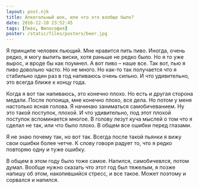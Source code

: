 ```yaml
---
layout: post.njk
title: Алкогольный шок, или что это вообще было?
date: 2016-12-10 23:52:45
tags: [Пиво, Философия]
poster: /static/files/posters/beer.jpg
---
```


Я принципе человек пьющий. Мне нравится пить пиво. Иногда, очень редко, я могу выпить виски, хотя раньше не редко было. Но я то уже вырос, и вроде бы как поумнел. А вот пиво – наше все. Так вот, пью я пиво довольно часто. Но не много. Но как-то так получается что я стабильно один раз в год напиваюсь очень сильно. И что удивительно, это всегда ближе к концу года.

Когда я вот так напиваюсь, это конечно плохо. Но есть и другая сторона медали. После попоища, мне конечно плохо, все дела. Но потом у меня настолько ясная голова. Я начинаю заниматься самобичеванием. Ну это такой поступок, плохой. И что удивительно, под этот плохой поступок вспоминается многое. В голову лезут куча мыслей о том что я сделал не так, или что было плохо. В общем все ошибки перед глазами.

Я не знаю почему так, но вот так. Всегда после такой пьянки я вижу свои ошибки более четче. К слову говоря радует то, что я редко повторяю одну и туже ошибку.

В общем в этом году было тоже самое. Напился, самобичевлся, потом думал. Вообще нужно сказать что этот год был тяжелым, я позже напишу об этом, накопившийся стресс, и все такое. Может поэтому и сорвался и напился.
